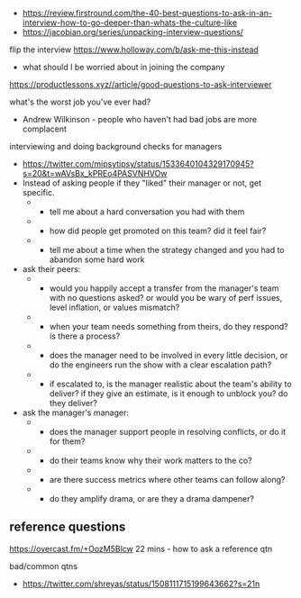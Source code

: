 
- https://review.firstround.com/the-40-best-questions-to-ask-in-an-interview-how-to-go-deeper-than-whats-the-culture-like
- https://jacobian.org/series/unpacking-interview-questions/


flip the interview https://www.holloway.com/b/ask-me-this-instead
- what should I be worried about in joining the company

https://productlessons.xyz//article/good-questions-to-ask-interviewer

what's the worst job you've ever had?
- Andrew Wilkinson - people who haven't had bad jobs are more complacent


interviewing and doing background checks for managers
- https://twitter.com/mipsytipsy/status/1533640104329170945?s=20&t=wAVsBx_kPREo4PASVNHVOw
- Instead of asking people if they "liked" their manager or not, get specific. 
	- * tell me about a hard conversation you had with them 
	- * how did people get promoted on this team? did it feel fair? 
	- * tell me about a time when the strategy changed and you had to abandon some hard work
- ask their peers:
	- * would you happily accept a transfer from the manager's team with no questions asked? or would you be wary of perf issues, level inflation, or values mismatch? 
	- * when your team needs something from theirs, do they respond? is there a process? 
	- * does the manager need to be involved in every little decision, or do the engineers run the show with a clear escalation path? 
	- * if escalated to, is the manager realistic about the team's ability to deliver? if they give an estimate, is it enough to unblock you? do they deliver?
- ask the manager's manager: 
	- * does the manager support people in resolving conflicts, or do it for them? 
	- * do their teams know why their work matters to the co? 
	- * are there success metrics where other teams can follow along? 
	- * do they amplify drama, or are they a drama dampener?


## reference questions

https://overcast.fm/+OozM5Blcw 
22 mins - how to ask a reference qtn



bad/common qtns
- https://twitter.com/shreyas/status/1508111715199643662?s=21n